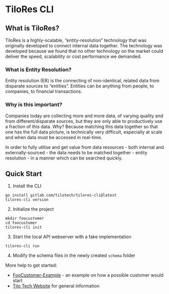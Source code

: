 # TiloRes CLI

## What is TiloRes?

TiloRes is a highly-scalable, “entity-resolution” technology that was
originally developed to connect internal data together. The technology was
developed because we found that no other technology on the market could
deliver the speed, scalability or cost performance we demanded.

### What is Entity Resolution?

Entity resolution (ER) is the connecting of non-identical, related data from
disparate sources to “entities”. Entities can be anything from people, to
companies, to financial transactions.

### Why is this important?

Companies today are collecting more and more data, of varying quality and
from different/disparate sources, but they are only able to productively use
a fraction of this data. Why? Because matching this data together so that one
has the full data picture, is technically very difficult, especially at scale
and when data must be accessed in real-time. 

In order to fully utilise and get value from data resources - both
internal and externally-sourced - the data needs to be matched together -
entity resolution - in a manner which can be searched quickly.

## Quick Start

1. Install the CLI

```
go install gitlab.com/tilotech/tilores-cli@latest
tilores-cli version
```

2. Initialize the project

```
mkdir foocustomer
cd foocustomer
tilores-cli init
```

3. Start the local API webserver with a fake implementation

```
tilores-cli run
```

4. Modify the schema files in the newly created `schema` folder

More help to get started:

* [FooCustomer-Example](https://gitlab.com/tilotech/tilores-foocustomer) - an example on how a possible customer would start
* [Tilo Tech Website](https://tilotech.io) for general information
